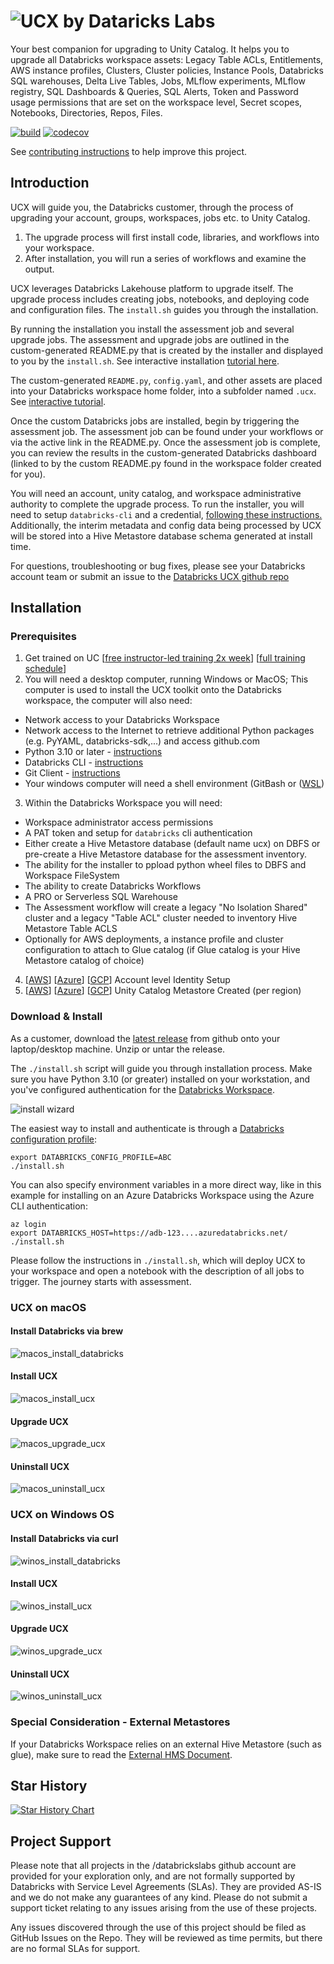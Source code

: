 # ![UCX by Dataricks Labs](docs/logo-no-background.png)

Your best companion for upgrading to Unity Catalog. It helps you to upgrade all Databricks workspace assets:
Legacy Table ACLs, Entitlements, AWS instance profiles, Clusters, Cluster policies, Instance Pools, Databricks SQL warehouses, Delta Live Tables, Jobs, MLflow experiments, MLflow registry, SQL Dashboards & Queries, SQL Alerts, Token and Password usage permissions that are set on the workspace level, Secret scopes, Notebooks, Directories, Repos, Files.

[![build](https://github.com/databrickslabs/ucx/actions/workflows/push.yml/badge.svg)](https://github.com/databrickslabs/ucx/actions/workflows/push.yml) [![codecov](https://codecov.io/github/databrickslabs/ucx/graph/badge.svg?token=p0WKAfW5HQ)](https://codecov.io/github/databrickslabs/ucx)

See [contributing instructions](CONTRIBUTING.md) to help improve this project.


## Introduction
UCX will guide you, the Databricks customer, through the process of upgrading your account, groups, workspaces, jobs etc. to Unity Catalog.

1. The upgrade process will first install code, libraries, and workflows into your workspace.
2. After installation, you will run a series of workflows and examine the output.

UCX leverages Databricks Lakehouse platform to upgrade itself. The upgrade process includes creating jobs, notebooks, and deploying code and configuration files. The `install.sh` guides you through the installation.

By running the installation you install the assessment job and several upgrade jobs. The assessment and upgrade jobs are outlined in the custom-generated README.py that is created by the installer and displayed to you by the `install.sh`. See interactive installation [tutorial here](https://app.getreprise.com/launch/G6YbWLn/).


The custom-generated `README.py`, `config.yaml`, and other assets are placed into your Databricks workspace home folder, into a subfolder named `.ucx`. See [interactive tutorial](https://app.getreprise.com/launch/zXPxBZX/).


Once the custom Databricks jobs are installed, begin by triggering the assessment job. The assessment job can be found under your workflows or via the active link in the README.py. Once the assessment job is complete, you can review the results in the custom-generated Databricks dashboard (linked to by the custom README.py found in the workspace folder created for you).


You will need an account, unity catalog, and workspace administrative authority to complete the upgrade process. To run the installer, you will need to setup `databricks-cli` and a credential, [following these instructions.](https://docs.databricks.com/en/dev-tools/cli/databricks-cli.html) Additionally, the interim metadata and config data being processed by UCX will be stored into a Hive Metastore database schema generated at install time.


For questions, troubleshooting or bug fixes, please see your Databricks account team or submit an issue to the [Databricks UCX github repo](https://github.com/databrickslabs/ucx)

## Installation
### Prerequisites
1. Get trained on UC [[free instructor-led training 2x week](https://customer-academy.databricks.com/learn/course/1683/data-governance-with-unity-catalog?generated_by=302876&hash=4eab6668f83636ba44d109880002b293e8dda6dd)] [[full training schedule](https://files.training.databricks.com/static/ilt-sessions/half-day-workshops/index.html)]
2. You will need a desktop computer, running Windows or MacOS; This computer is used to install the UCX toolkit onto the Databricks workspace, the computer will also need:
  -  Network access to your Databricks Workspace
  -  Network access to the Internet to retrieve additional Python packages (e.g. PyYAML, databricks-sdk,...) and access github.com
  -  Python 3.10 or later - [instructions](https://www.python.org/downloads/)
  -  Databricks CLI - [instructions](https://docs.databricks.com/en/dev-tools/cli/install.html)
  -  Git Client - [instructions](https://git-scm.com/book/en/v2/Getting-Started-Installing-Git)
  -  Your windows computer will need a shell environment (GitBash or ([WSL](https://learn.microsoft.com/en-us/windows/wsl/about))
3. Within the Databricks Workspace you will need:
  - Workspace administrator access permissions
  - A PAT token and setup for `databricks` cli authentication
  - Either create a Hive Metastore database (default name ucx) on DBFS or pre-create a Hive Metastore database for the assessment inventory.
  - The ability for the installer to ppload python wheel files to DBFS and Workspace FileSystem
  - The ability to create Databricks Workflows
  - A PRO or Serverless SQL Warehouse
  - The Assessment workflow will create a legacy "No Isolation Shared" cluster and a legacy "Table ACL" cluster needed to inventory Hive Metastore Table ACLS
  - Optionally for AWS deployments, a instance profile and cluster configuration to attach to Glue catalog (if Glue catalog is your Hive Metastore catalog of choice)
4. [[AWS](https://docs.databricks.com/en/administration-guide/users-groups/best-practices.html)] [[Azure](https://learn.microsoft.com/en-us/azure/databricks/administration-guide/users-groups/best-practices)] [[GCP](https://docs.gcp.databricks.com/administration-guide/users-groups/best-practices.html)] Account level Identity Setup
5. [[AWS](https://docs.databricks.com/en/data-governance/unity-catalog/create-metastore.html)] [[Azure](https://learn.microsoft.com/en-us/azure/databricks/data-governance/unity-catalog/create-metastore)] [[GCP](https://docs.gcp.databricks.com/data-governance/unity-catalog/create-metastore.html)] Unity Catalog Metastore Created (per region)

### Download & Install
As a customer, download the [latest release](https://github.com/databrickslabs/ucx/releases) from github onto your laptop/desktop machine. Unzip or untar the release.

The `./install.sh` script will guide you through installation process.
Make sure you have Python 3.10 (or greater) installed on your workstation, and you've configured authentication for
the [Databricks Workspace](https://databricks-sdk-py.readthedocs.io/en/latest/authentication.html#default-authentication-flow).

![install wizard](docs/ucx-install.gif)

The easiest way to install and authenticate is through a [Databricks configuration profile](https://docs.databricks.com/en/dev-tools/auth.html#databricks-client-unified-authentication):

```shell
export DATABRICKS_CONFIG_PROFILE=ABC
./install.sh
```

You can also specify environment variables in a more direct way, like in this example for installing
on an Azure Databricks Workspace using the Azure CLI authentication:

```shell
az login
export DATABRICKS_HOST=https://adb-123....azuredatabricks.net/
./install.sh
```

Please follow the instructions in `./install.sh`, which will deploy UCX to your workspace and open a notebook with the description of all jobs to trigger. The journey starts with assessment.

### UCX on macOS
#### Install Databricks via brew
![macos_install_databricks](docs/macos_1_databrickslabsmac_installdatabricks.gif)

#### Install UCX
![macos_install_ucx](docs/macos_2_databrickslabsmac_installucx.gif)

#### Upgrade UCX
![macos_upgrade_ucx](docs/macos_3_databrickslabsmac_upgradeucx.gif)

#### Uninstall UCX
![macos_uninstall_ucx](docs/macos_4_databrickslabsmac_uninstallucx.gif)

### UCX on Windows OS
#### Install Databricks via curl
![winos_install_databricks](docs/winos_1_databrickslabsmac_installdatabricks.gif)

#### Install UCX
![winos_install_ucx](docs/winos_2_databrickslabsmac_installucx.gif)

#### Upgrade UCX
![winos_upgrade_ucx](docs/winos_3_databrickslabsmac_upgradeucx.gif)

#### Uninstall UCX
![winos_uninstall_ucx](docs/winos_4_databrickslabsmac_uninstallucx.gif)


### Special Consideration - External Metastores
If your Databricks Workspace relies on an external Hive Metastore (such as glue), make sure to read the [External HMS Document](docs/external_hms_glue.md).


## Star History

[![Star History Chart](https://api.star-history.com/svg?repos=databrickslabs/ucx&type=Date)](https://star-history.com/#databrickslabs/ucx)

## Project Support
Please note that all projects in the /databrickslabs github account are provided for your exploration only, and are not formally supported by Databricks with Service Level Agreements (SLAs).  They are provided AS-IS and we do not make any guarantees of any kind.  Please do not submit a support ticket relating to any issues arising from the use of these projects.

Any issues discovered through the use of this project should be filed as GitHub Issues on the Repo.  They will be reviewed as time permits, but there are no formal SLAs for support.

